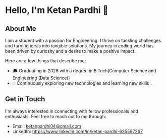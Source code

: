 # Hello, I'm Ketan Pardhi 👋

## About Me

I am a student with a passion for Engineering. I thrive on tackling challenges and turning ideas into tangible solutions. My journey in coding world has been driven by curiosity and a desire to make a positive impact.

Here are a few things that describe me:

- 🎓 Graduating in 2026 with a degree in B.Tech(Computer Science and Engineering (Data Science))
- 💡 Continuously exploring new technologies and learning new skills
.

## Get in Touch

I'm always interested in connecting with fellow professionals and enthusiasts. Feel free to reach out to me through:

- Email: ketanpardhi04@gmail.com
- LinkedIn: https://www.linkedin.com/in/ketan-pardhi-635597267

